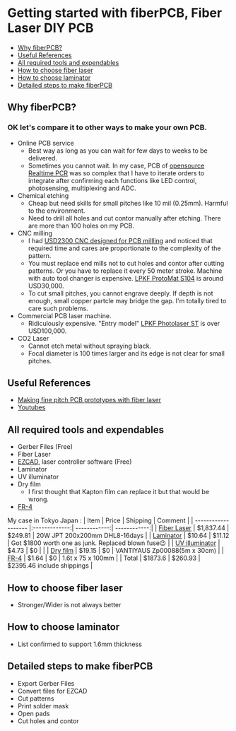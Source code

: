 # Getting started with fiberPCB, Fiber Laser DIY PCB

- [Why fiberPCB?](#why-fiberPCB?)
- [Useful References](#useful-references)
- [All required tools and expendables](#all-required-tools-and-expendables)
- [How to choose fiber laser](#how-to-choose-fiber-laser)
- [How to choose laminator](#how-to-choose-laminator)
- [Detailed steps to make fiberPCB](#detailed-steps-to-make-fiberPCB)

## Why fiberPCB?
### OK let's compare it to other ways to make your own PCB.
* Online PCB service
  * Best way as long as you can wait for few days to weeks to be delivered.
  * Sometimes you cannot wait. In my case, PCB of [opensource Realtime PCR](https://github.com/hisashin/Ninja-qPCR) was so complex that I have to iterate orders to integrate after confirming each functions like LED control, photosensing, multiplexing and ADC.
* Chemical etching
  * Cheap but need skills for small pitches like 10 mil (0.25mm). Harmful to the environment.
  * Need to drill all holes and cut contor manually after etching. There are more than 100 holes on my PCB.
* CNC milling
  * I had [USD2300 CNC designed for PCB millling](https://www.youtube.com/watch?v=cwREOBL9E-A) and noticed that required time and cares are proportionate to the complexity of the pattern.
  * You must replace end mills not to cut holes and contor after cutting patterns. Or you have to replace it every 50 meter stroke. Machine with auto tool changer is expensive. [LPKF ProtoMat S104](https://www.youtube.com/watch?v=GRow5AqFxZA) is around USD30,000.
  * To cut small pitches, you cannot engrave deeply. If depth is not enough, small copper partcle may bridge the gap. I'm totally tired to care such problems.
* Commercial PCB laser machine.
  * Ridiculously expensive. "Entry model" [LPKF Photolaser ST](https://www.youtube.com/watch?v=WMgXvRwbaLw) is over USD100,000.
* CO2 Laser
  * Cannot etch metal without spraying black.
  * Focal diameter is 100 times larger and its edge is not clear for small pitches.
  
## Useful References
* [Making fine pitch PCB prototypes with fiber laser](https://www.kurokesu.com/main/2021/01/07/making-fine-pitch-pcb-prototypes-with-fiber-laser/?fbclid=IwAR3_8MipkpVS9d9DjpUQ1I7AqjXdvbW7uQoy86yiT56GoPLZ7w0Zegjyjy0)
* [Youtubes](https://www.youtube.com/playlist?list=PLIcr1mnww28Doh5sBvfblVOn0Wxk1qtYr)
 
## All required tools and expendables
* Gerber Files (Free)
* Fiber Laser
* [EZCAD](https://www.litlaser.com/ezcad), laser controller software (Free)
* Laminator
* UV illuminator
* Dry film
  * I first thought that Kapton film can replace it but that would be wrong.
* [FR-4](https://en.wikipedia.org/wiki/FR-4)

My case in Tokyo Japan :
| Item                | Price         | Shipping     | Comment |
| ------------------- |:-------------:| ------------:| ------------:|
| [Fiber Laser](https://www.aliexpress.com/item/32974751052.html?spm=a2g0s.9042311.0.0.65f44c4dIleBKp&fbclid=IwAR10NMvGiH47895B0QpRRJNL5SNHvLvtUy33UhqqUZfuPdR8BVw_eg-WCHc)         | $1,837.44     | $249.81 | 20W JPT 200x200mm DHL8-16days |
| [Laminator](https://www.lami-corporation.co.jp/archives/products/leon13dx/)           | $10.64        | $11.12       | Got $1800 worth one as junk. Replaced blown fuse:wink: |
| [UV illuminator](https://www.amazon.co.jp/gp/product/B07HFRDK3V/ref=ppx_yo_dt_b_asin_title_o02_s00?ie=UTF8&psc=1&fbclid=IwAR2NO4W7daOl4TgFSwwDDsZGD15Jek28WylPpzhUsRBBjHX5G8EQiuQLUwU)      | $4.73         | $0           | |
| [Dry film](https://www.amazon.co.jp/gp/product/B01NCS88LU/ref=ppx_yo_dt_b_asin_title_o05_s01?ie=UTF8&psc=1&fbclid=IwAR3ORckfPM1z7tKVWN8LTQ-CgsBqjpBLfcwR8V2A0jhZy2ZhwNkz0N1GbfY)          | $19.15        | $0           | VANTIYAUS Zp00088(5m x 30cm) |
| [FR-4](https://www.sengoku.co.jp/mod/sgk_cart/detail.php?code=EEHD-4BPE)                | $1.64         | $0           | 1.6t x 75 x 100mm |
| Total               | $1873.6       | $260.93      |  $2395.46 include shippings |

## How to choose fiber laser
 * Stronger/Wider is not always better

## How to choose laminator
 * List confirmed to support 1.6mm thickness

## Detailed steps to make fiberPCB
 * Export Gerber Files
 * Convert files for EZCAD
 * Cut patterns
 * Print solder mask
 * Open pads
 * Cut holes and contor



